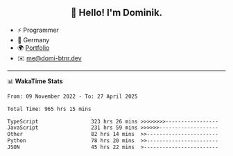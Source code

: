 <h2 align="center">👋 Hello! I'm Dominik.</h2>

- ⚡ Programmer
- 📍 Germany
- 🌍 [Portfolio](https://domi-btnr.dev)
- ✉️ [me@domi-btnr.dev](mailto://me@domi-btnr.dev)

---
📊 **WakaTime Stats**
<!--START_SECTION:waka-->

```txt
From: 09 November 2022 - To: 27 April 2025

Total Time: 965 hrs 15 mins

TypeScript                 323 hrs 26 mins >>>>>>>>-----------------   33.51 %
JavaScript                 231 hrs 59 mins >>>>>>-------------------   24.03 %
Other                      82 hrs 14 mins  >>-----------------------   08.52 %
Python                     78 hrs 20 mins  >>-----------------------   08.12 %
JSON                       45 hrs 22 mins  >------------------------   04.70 %
```

<!--END_SECTION:waka-->
